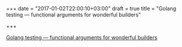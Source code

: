 +++
date = "2017-01-02T22:00:10+03:00"
draft = true
title = "Golang testing — functional arguments for wonderful builders"

+++

<p><a href="http://vincent.demeester.fr/posts/2017-01-01-go-testing-functionnal-builders">Golang testing — functional arguments for wonderful builders</a></p>
